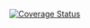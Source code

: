 <a href='https://coveralls.io/github/AnisulMahmud/Testing_200?branch=main'><img src='https://coveralls.io/repos/github/AnisulMahmud/Testing_200/badge.svg?branch=main' alt='Coverage Status' /></a>




